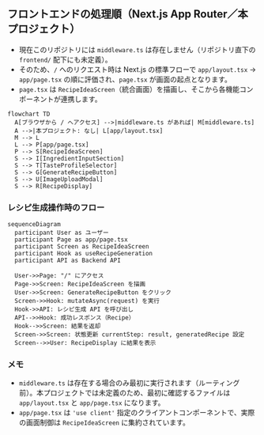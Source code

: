 ## フロントエンドの処理順（Next.js App Router／本プロジェクト）

- 現在このリポジトリには `middleware.ts` は存在しません（リポジトリ直下の `frontend/` 配下にも未定義）。
- そのため、`/` へのリクエスト時は Next.js の標準フローで `app/layout.tsx` → `app/page.tsx` の順に評価され、`page.tsx` が画面の起点となります。
- `page.tsx` は `RecipeIdeaScreen`（統合画面）を描画し、そこから各機能コンポーネントが連携します。

```mermaid
flowchart TD
  A[ブラウザから / へアクセス] -->|middleware.ts があれば| M[middleware.ts]
  A -->|本プロジェクト: なし| L[app/layout.tsx]
  M --> L
  L --> P[app/page.tsx]
  P --> S[RecipeIdeaScreen]
  S --> I[IngredientInputSection]
  S --> T[TasteProfileSelector]
  S --> G[GenerateRecipeButton]
  S --> U[ImageUploadModal]
  S --> R[RecipeDisplay]
```

### レシピ生成操作時のフロー

```mermaid
sequenceDiagram
  participant User as ユーザー
  participant Page as app/page.tsx
  participant Screen as RecipeIdeaScreen
  participant Hook as useRecipeGeneration
  participant API as Backend API

  User->>Page: "/" にアクセス
  Page->>Screen: RecipeIdeaScreen を描画
  User->>Screen: GenerateRecipeButton をクリック
  Screen->>Hook: mutateAsync(request) を実行
  Hook->>API: レシピ生成 API を呼び出し
  API-->>Hook: 成功レスポンス（Recipe）
  Hook-->>Screen: 結果を返却
  Screen->>Screen: 状態更新 currentStep: result, generatedRecipe 設定
  Screen-->>User: RecipeDisplay に結果を表示
```

### メモ
- `middleware.ts` は存在する場合のみ最初に実行されます（ルーティング前）。本プロジェクトでは未定義のため、最初に確認するファイルは `app/layout.tsx` と `app/page.tsx` になります。
- `app/page.tsx` は `'use client'` 指定のクライアントコンポーネントで、実際の画面制御は `RecipeIdeaScreen` に集約されています。


